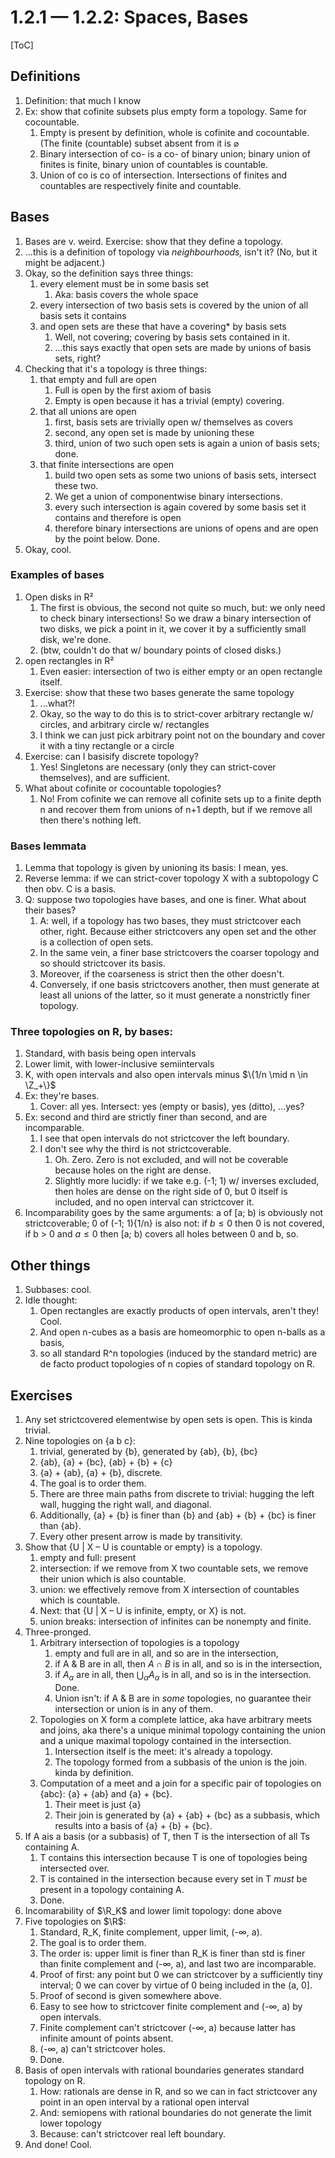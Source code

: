 # 1.2.1 — 1.2.2: Spaces, Bases

[ToC]

## Definitions
1. Definition: that much I know
1. Ex: show that cofinite subsets plus empty form a topology. Same for cocountable.
    1. Empty is present by definition, whole is cofinite and cocountable. (The finite (countable) subset absent from it is $\varnothing$
    2. Binary intersection of co- is a co- of binary union; binary union of finites is finite, binary union of countables is countable.
    3. Union of co is co of intersection. Intersections of finites and countables are respectively finite and countable.

## Bases
1. Bases are v. weird. Exercise: show that they define a topology.
1. ...this is a definition of topology via _neighbourhoods,_ isn't it? (No, but it might be adjacent.)
1. Okay, so the definition says three things: 
    1. every element must be in some basis set
        1. Aka: basis covers the whole space
    2. every intersection of two basis sets is covered by the union of all basis sets it contains
    3. and open sets are these that have a covering* by basis sets
        1. Well, not covering; covering by basis sets contained in it.
        2. ...this says exactly that open sets are made by unions of basis sets, right?
2. Checking that it's a topology is three things: 
    1. that empty and full are open
        1. Full is open by the first axiom of basis
        2. Empty is open because it has a trivial (empty) covering.
    1. that all unions are open
        1. first, basis sets are trivially open w/ themselves as covers
        2. second, any open set is made by unioning these
        3. third, union of two such open sets is again a union of basis sets; done.
    2. that finite intersections are open
        1. build two open sets as some two unions of basis sets, intersect these two.
        2. We get a union of componentwise binary intersections.
        3. every such intersection is again covered by some basis set it contains and therefore is open
        4. therefore binary intersections are unions of opens and are open by the point below. Done.
5. Okay, cool.

### Examples of bases
1. Open disks in R² 
    1. The first is obvious, the second not quite so much, but: we only need to check binary intersections! So we draw a binary intersection of two disks, we pick a point in it, we cover it by a sufficiently small disk, we're done.
    2. (btw, couldn't do that w/ boundary points of closed disks.)
2. open rectangles in R²
    1. Even easier: intersection of two is either empty or an open rectangle itself.
2. Exercise: show that these two bases generate the same topology
    1. ...what?!
    1. Okay, so the way to do this is to strict-cover arbitrary rectangle w/ circles, and arbitrary circle w/ rectangles
    1. I think we can just pick arbitrary point not on the boundary and cover it with a tiny rectangle or a circle
2. Exercise: can I basisify discrete topology?
    1. Yes! Singletons are necessary (only they can strict-cover themselves), and are sufficient.
3. What about cofinite or cocountable topologies?
    1. No! From cofinite we can remove all cofinite sets up to a finite depth n and recover them from unions of n+1 depth, but if we remove all then there's nothing left.

### Bases lemmata
1. Lemma that topology is given by unioning its basis: I mean, yes.
2. Reverse lemma: if we can strict-cover topology X with a subtopology C then obv. C is a basis.
3. Q: suppose two topologies have bases, and one is finer. What about their bases?
    1. A: well, if a topology has two bases, they must strictcover each other, right. Because either strictcovers any open set and the other is a collection of open sets. 
    2. In the same vein, a finer base strictcovers the coarser topology and so should strictcover  its basis.
    3. Moreover, if the coarseness is strict then the other doesn't.
    4. Conversely, if one basis strictcovers another, then must generate at least all unions of the latter, so it must generate a nonstrictly finer topology.

### Three topologies on R, by bases:
1. Standard, with basis being open intervals
2. Lower limit, with lower-inclusive semiintervals
3. K, with open intervals and also open intervals minus $\{1/n \mid n \in \Z_+\}$
4. Ex: they're bases.
    1. Cover: all yes. Intersect: yes (empty or basis), yes (ditto), ...yes?
5. Ex: second and third are strictly finer than second, and are incomparable.
    1. I see that open intervals do not strictcover the left boundary.
    2. I don't see why the third is not strictcoverable. 
        1. Oh. Zero. Zero is not excluded, and will not be coverable because holes on the right are dense.
        1. Slightly more lucidly: if we take e.g. (-1; 1) w/ inverses excluded, then holes are dense on the right side of 0, but 0 itself is included, and no open interval can strictcover it.
1. Incomparability goes by the same arguments: a of [a; b) is obviously not strictcoverable; 0 of (-1; 1)\{1/n} is also not: if $b \le 0$ then 0 is not covered, if b > 0 and $a \le 0$ then [a; b) covers all holes between 0 and b, so.

## Other things
1. Subbases: cool.
1. Idle thought: 
    1. Open rectangles are exactly products of open intervals, aren't they! Cool. 
    2. And open n-cubes as a basis are homeomorphic to open n-balls as a basis,
    3. so all standard R^n topologies (induced by the standard metric) are de facto product topologies of n copies of standard topology on R.

## Exercises
1. Any set strictcovered elementwise by open sets is open. This is kinda trivial.
2. Nine topologies on {a b c}: 
    1. trivial, generated by {b}, generated by {ab}, {b}, {bc}
    2. {ab}, {a} + {bc}, {ab} + {b} + {c}
    3. {a} + {ab}, {a} + {b}, discrete.
    4. The goal is to order them.
    5. There are three main paths from discrete to trivial: hugging the left wall, hugging the right wall, and diagonal.
    6. Additionally, {a} + {b} is finer than {b} and {ab} + {b} + {bc} is finer than {ab}.
    7. Every other present arrow is made by transitivity.
8. Show that {U | X – U is countable or empty} is a topology.
    1. empty and full: present
    2. intersection: if we remove from X two countable sets, we remove their union which is also countable.
    3. union: we effectively remove from X intersection of countables which is countable.
    4. Next: that {U | X – U is infinite, empty, or X} is not.
    5. union breaks: intersection of infinites can be nonempty and finite.
6. Three-pronged.
    1. Arbitrary intersection of topologies is a topology
        1. empty and full are in all, and so are in the intersection,
        2. if A & B are in all, then $A \cap B$ is in all, and so is in the intersection,
        3. if $A_\alpha$ are in all, then $\bigcup_\alpha A_\alpha$ is in all, and so is in the intersection. Done.
        2. Union isn't: if A & B are in _some_ topologies, no guarantee their intersection or union is in any of them.
    3. Topologies on X form a complete lattice, aka have arbitrary meets and joins, aka there's a unique minimal topology containing the union and a unique maximal topology contained in the intersection.
        1. Intersection itself is the meet: it's already a topology.
        2. The topology formed from a subbasis of the union is the join. kinda by definition.
    3. Computation of a meet and a join for a specific pair of topologies on {abc}: {a} + {ab} and {a} + {bc}.
        1. Their meet is just {a}
        2. Their join is generated by {a} + {ab} + {bc} as a subbasis, which results into a basis of {a} + {b} + {bc}.
3. If A ais a basis (or a subbasis) of T, then T is the intersection of all Ts containing A.
    1. T contains this intersection because T is one of topologies being intersected over.
    2. T is contained in the intersection because every set in T _must_ be present in a topology containing A.
    3. Done.
4. Incomarability of $\R_K$ and lower limit topology: done above
5. Five topologies on $\R$:
    1. Standard, R_K, finite complement, upper limit, (-∞, a).
    2. The goal is to order them.
    3. The order is: upper limit is finer than R_K is finer than std is finer than finite complement and (-∞, a), and last two are incomparable.
    4. Proof of first: any point but 0 we can strictcover by a sufficiently tiny interval; 0 we can cover by virtue of 0 being included in the (a, 0].
    5. Proof of second is given somewhere above.
    6. Easy to see how to strictcover finite complement and (-∞, a) by open intervals.
    7. Finite complement can't strictcover (-∞, a) because latter has infinite amount of points absent.
    8. (-∞, a) can't strictcover holes.
    9. Done.
10. Basis of open intervals with rational boundaries generates standard topology on R.
    1. How: rationals are dense in R, and so we can in fact strictcover any point in an open interval by a rational open interval
    2. And: semiopens with rational boundaries do not generate the limit lower topology
    3. Because: can't strictcover real left boundary.
4. And done! Cool.